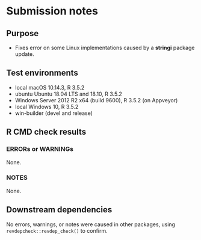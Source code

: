 # Submission notes

## Purpose
    
- Fixes error on some Linux implementations caused by a **stringi** package update.

## Test environments

* local macOS 10.14.3, R 3.5.2
* ubuntu Ubuntu 18.04 LTS and 18.10, R 3.5.2
* Windows Server 2012 R2 x64 (build 9600), R 3.5.2 (on Appveyor)
* local Windows 10, R 3.5.2
* win-builder (devel and release)

## R CMD check results

### ERRORs or WARNINGs

None.

### NOTES

None.

## Downstream dependencies

No errors, warnings, or notes were caused in other packages, using `revdepcheck::revdep_check()` to confirm.
